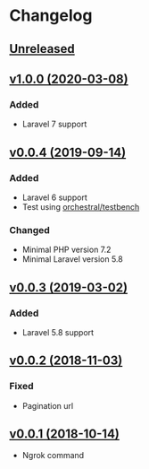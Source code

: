 # Changelog

## [Unreleased](https://github.com/jn-jairo/laravel-ngrok/compare/v1.0.0...master)

## [v1.0.0 (2020-03-08)](https://github.com/jn-jairo/laravel-ngrok/compare/v0.0.4...v1.0.0)

### Added
- Laravel 7 support

## [v0.0.4 (2019-09-14)](https://github.com/jn-jairo/laravel-ngrok/compare/v0.0.3...v0.0.4)

### Added
- Laravel 6 support
- Test using [orchestral/testbench](https://github.com/orchestral/testbench)

### Changed
- Minimal PHP version 7.2
- Minimal Laravel version 5.8

## [v0.0.3 (2019-03-02)](https://github.com/jn-jairo/laravel-ngrok/compare/v0.0.2...v0.0.3)

### Added
- Laravel 5.8 support

## [v0.0.2 (2018-11-03)](https://github.com/jn-jairo/laravel-ngrok/compare/v0.0.1...v0.0.2)

### Fixed
- Pagination url

## [v0.0.1 (2018-10-14)](https://github.com/jn-jairo/laravel-ngrok/commit/f5ffe623bd7c075c3c9eb58655e3841192f9b7d4)
- Ngrok command
